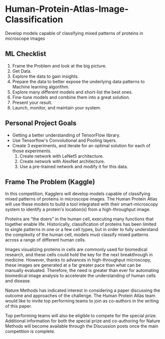 # Human-Protein-Atlas-Image-Classification
Develop models capable of classifying mixed patterns of proteins in microscope images
## ML Checklist
1. Frame the Problem and look at the big picture.
2. Get Data.
3. Explore the data to gain insights.
4. Prepare the data to better expose the underlying data patterns to Machine learning algorithm.
5. Explore many different models and short-list the best ones.
6. Fine-tune models and combine them into a great solution.
7. Present your result.
8. Launch, monitor, and maintain your system.
## Personal Project Goals
- Getting a better understanding of TensorFlow library.
- Use Tensorflow's Convolutional and Pooling layers.
- Create 3 experiments, and iterate for an optimal solution for each of those experiments.
    1. Create network with LeNet5 architecture.
    2. Create network with AlexNet architecture.
    3. Use a pre-trained network and modify it for this data.
## Frame The Problem (Kaggle)
In this competition, Kagglers will develop models capable of classifying mixed patterns of proteins in microscope images. The Human Protein Atlas will use these models to build a tool integrated with their smart-microscopy system to identify a protein's location(s) from a high-throughput image.

Proteins are “the doers” in the human cell, executing many functions that together enable life. Historically, classification of proteins has been limited to single patterns in one or a few cell types, but in order to fully understand the complexity of the human cell, models must classify mixed patterns across a range of different human cells.

Images visualizing proteins in cells are commonly used for biomedical research, and these cells could hold the key for the next breakthrough in medicine. However, thanks to advances in high-throughput microscopy, these images are generated at a far greater pace than what can be manually evaluated. Therefore, the need is greater than ever for automating biomedical image analysis to accelerate the understanding of human cells and disease.

 

Nature Methods has indicated interest in considering a paper discussing the outcome and approaches of the challenge. The Human Protein Atlas team would like to invite top performing teams to join as co-authors in the writing of this paper.

Top performing teams will also be eligible to compete for the special prize. Additional information for both the special prize and co-authoring for Nature Methods will become available through the Discussion posts once the main competition is complete.
 